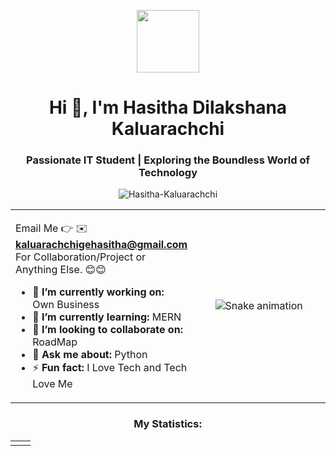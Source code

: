 <p align="center" ><img  src = "https://github.com/7oSkaaa/7oSkaaa/blob/main/Images/about_me.gif?raw=true" width = 100px></p>
<h1 align="center">Hi 👋, I'm Hasitha Dilakshana Kaluarachchi</h1>
<h3 align="center">Passionate IT Student | Exploring the Boundless World of Technology</h3>
<p align="center"> <img src="https://komarev.com/ghpvc/?username=Hasitha-Kaluarachchi&label=Profile%20views&color=0e75b6&style=flat" alt="Hasitha-Kaluarachchi" /> </p>

<table align="center">
<tr border="none">
<td width="50%" align="left">

Email Me 👉 ✉️ **kaluarachchigehasitha@gmail.com** For Collaboration/Project or Anything Else. 😊😊

- 🔭 **I’m currently working on:** Own Business
- 🌱 **I’m currently learning:** MERN
- 👯 **I’m looking to collaborate on:** RoadMap
- 💬 **Ask me about:** Python
- ⚡ **Fun fact:** I Love Tech and Tech Love Me

<!-- Snake Game Repo View -->
<td width="50%" align="center">
<div align="center">
  <img src="https://profile-readme-generator.com/assets/snake.svg" alt="Snake animation" />
</div>
  </td>
</tr>
</table>
<h3 align="center">My Statistics:</h3>
<p align="center">
<table align="center">
<tr border="none">
<td width="50%" align="center">
